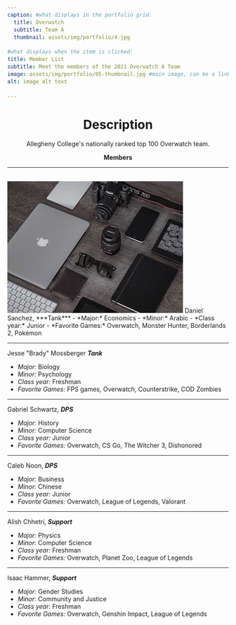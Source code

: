 ```yaml
---
caption: #what displays in the portfolio grid:
  title: Overwatch
  subtitle: Team A
  thumbnail: assets/img/portfolio/4.jpg

#what displays when the item is clicked:
title: Member List
subtitle: Meet the members of the 2021 Overwatch A Team
image: assets/img/portfolio/05-thumbnail.jpg #main image, can be a link or a file in assets/img/portfolio
alt: image alt text

---
```

<H1 align="center">Description</H1>
<p align = "center">Allegheny College's nationally ranked top 100 Overwatch team.</p>

<p align = "center"><b>Members</b></p>
<hr class = "solid">
<br>
<img src="assets/img/portfolio/4.jpg" alt="Daniel Sanchez">
Daniel Sanchez, ***Tank***
  - *Major:* Economics
  - *Minor:* Arabic
  - *Class year:* Junior
  - *Favorite Games:* Overwatch, Monster Hunter, Borderlands 2, Pokémon

<hr class="dotted">

Jesse "Brady" Mossberger ***Tank***

  - *Major:* Biology
  - *Minor:* Psychology
  - *Class year:* Freshman
  - *Favorite Games:* FPS games, Overwatch, Counterstrike, COD Zombies

<hr class="dotted">

Gabriel Schwartz, ***DPS***

  - *Major:* History
  - *Minor:* Computer Science
  - *Class year:* Junior
  - *Favorite Games:* Overwatch, CS Go, The Witcher 3, Dishonored

<hr class="dotted">

Caleb Noon, ***DPS***

  - *Major:* Business
  - *Minor:* Chinese
  - *Class year:* Junior
  - *Favorite Games:* Overwatch, League of Legends, Valorant

<hr class="dotted">

Alish Chhetri, ***Support***

  - *Major:* Physics
  - *Minor:* Computer Science
  - *Class year:* Freshman
  - *Favorite Games:* Overwatch, Planet Zoo, League of Legends

<hr class="dotted">

Isaac Hammer, ***Support***

  - *Major:* Gender Studies
  - *Minor:* Community and Justice
  - *Class year:* Freshman
  - *Favorite Games:* Overwatch, Genshin Impact, League of Legends
